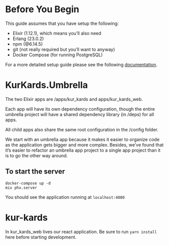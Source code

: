 # Before You Begin
This guide assumes that you have setup the following:

- Elixir (1.12.1), which means you’ll also need
- Erlang (23.0.2)
- npm (@6.14.5)
- git (not really required but you’ll want to anyway)
- Docker Compose (for running PostgreSQL)

For a more detailed setup guide please see the following [documentation]([https://docs.google.com/document/d/1YnArtNuoQyMtIzhVJmdP73oqGcz8S-LJa3JLZI9J55o/edit#](https://github.com/gsavchenko/kur-kards/wiki/Kur-Kards-Setup-Guide)).
# KurKards.Umbrella
The two Elixir apps are /apps/kur_kards and apps/kur_kards_web.

Each app will have its own dependency configuration, though the entire umbrella project will have a shared dependency library (in /deps) for all apps.

All child apps also share the same root configuration in the /config folder.

We start with an umbrella app because it makes it easier to organize code as the application gets bigger and more complex. Besides, we’ve found that it’s easier to refactor an umbrella app project to a single app project than it is to go the other way around.

## To start the server
```
docker-compose up -d
mix phx.server
```
You should see the application running at `localhost:4000`

# kur-kards
In kur_kards_web lives our react application. Be sure to run `yarn install` here before starting development.
